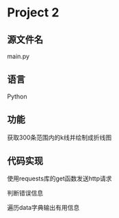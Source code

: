 # Project 2

## 源文件名

main.py

## 语言

Python

## 功能

获取300条范围内的k线并绘制成折线图

## 代码实现

使用requests库的get函数发送http请求

判断错误信息

遍历data字典输出有用信息

